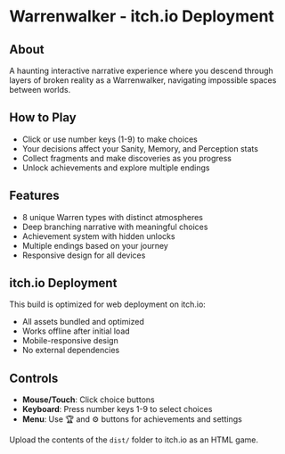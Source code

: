 # Warrenwalker - itch.io Deployment

## About
A haunting interactive narrative experience where you descend through layers of broken reality as a Warrenwalker, navigating impossible spaces between worlds.

## How to Play
- Click or use number keys (1-9) to make choices
- Your decisions affect your Sanity, Memory, and Perception stats
- Collect fragments and make discoveries as you progress
- Unlock achievements and explore multiple endings

## Features
- 8 unique Warren types with distinct atmospheres
- Deep branching narrative with meaningful choices
- Achievement system with hidden unlocks
- Multiple endings based on your journey
- Responsive design for all devices

## itch.io Deployment
This build is optimized for web deployment on itch.io:
- All assets bundled and optimized
- Works offline after initial load
- Mobile-responsive design
- No external dependencies

## Controls
- **Mouse/Touch**: Click choice buttons
- **Keyboard**: Press number keys 1-9 to select choices
- **Menu**: Use 🏆 and ⚙️ buttons for achievements and settings

Upload the contents of the `dist/` folder to itch.io as an HTML game.